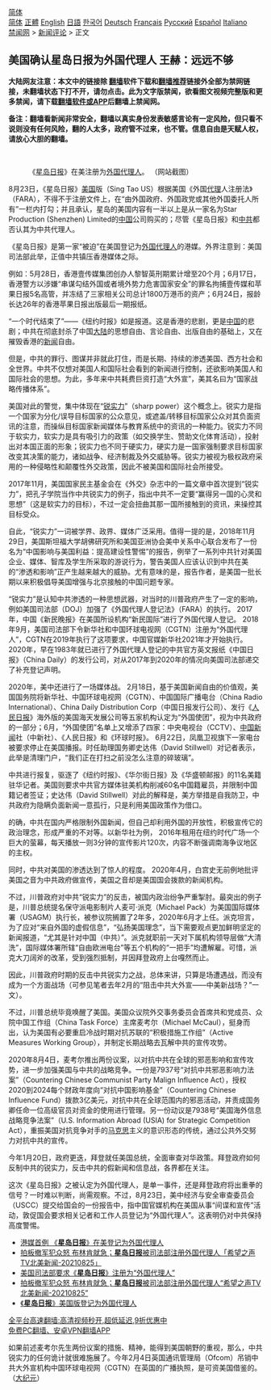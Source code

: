  <!-- 面包屑导航 --> <div class="breadcrumb"><!-- GTranslate: https://gtranslate.io/ -->  <div class="switcher notranslate">  <div class="selected">  <a href="#" onclick="return false;"> 简体</a>  </div>  <div class="option">  <a href="https://www.bannedbook.org" onclick="doGTranslate('zh-CN|zh-CN');jQuery('div.switcher div.selected a').html(jQuery(this).html());return false;" title="简体中文" class="nturl selected"> 简体</a>  <a href="https://www.bannedbook.org/zh-tw/" onclick="doGTranslate('zh-CN|zh-TW');jQuery('div.switcher div.selected a').html(jQuery(this).html());return false;" title="繁體中文" class="nturl"> 正體</a>  <a href="https://www.bannedbook.org/en/" onclick="doGTranslate('zh-CN|en');jQuery('div.switcher div.selected a').html(jQuery(this).html());return false;" title="English" class="nturl"> English</a>  <a href="https://www.bannedbook.org/ja/" onclick="doGTranslate('zh-CN|ja');jQuery('div.switcher div.selected a').html(jQuery(this).html());return false;" title="日本語" class="nturl"> 日語</a>  <a href="https://www.bannedbook.org/ko/" onclick="doGTranslate('zh-CN|ko');jQuery('div.switcher div.selected a').html(jQuery(this).html());return false;" title="한국어" class="nturl"> 한국어</a>  <a href="https://www.bannedbook.org/de/" onclick="doGTranslate('zh-CN|de');jQuery('div.switcher div.selected a').html(jQuery(this).html());return false;" title="Deutsch" class="nturl"> Deutsch</a>  <a href="https://www.bannedbook.org/fr/" onclick="doGTranslate('zh-CN|fr');jQuery('div.switcher div.selected a').html(jQuery(this).html());return false;" title="Français" class="nturl"> Français</a>  <a href="https://www.bannedbook.org/ru/" onclick="doGTranslate('zh-CN|ru');jQuery('div.switcher div.selected a').html(jQuery(this).html());return false;" title="Русский" class="nturl"> Русский</a>  <a href="https://www.bannedbook.org/es/" onclick="doGTranslate('zh-CN|es');jQuery('div.switcher div.selected a').html(jQuery(this).html());return false;" title="Español" class="nturl"> Español</a>  <a href="https://www.bannedbook.org/it/" onclick="doGTranslate('zh-CN|it');jQuery('div.switcher div.selected a').html(jQuery(this).html());return false;" title="Italiano" class="nturl"> Italiano</a>  </div>  </div>      <div class='breadcrumb-sub'><!-- Breadcrumb NavXT 6.3.0 --> <a href="https://www.bannedbook.org/" class="home">禁闻网</a> &gt; <a href="https://www.bannedbook.org/bnews/comments/" class="category">新闻评论</a> &gt; 正文</div></div><h2>美国确认星岛日报为外国代理人 王赫：远远不够</h2> <p class="notice"><b>大陆网友注意：本文中的链接除 <a href="https://github.com/bannedbook/fanqiang" >翻墙</a>软件下载和<a href="https://github.com/killgcd/justmysocks/blob/master/README.md">翻墙推荐</a>链接外全部为禁网链接，未翻墙状态下打不开，请勿点击。此为文字版禁闻，欲看图文视频完整版和更多禁闻，请下载<a href="https://github.com/bannedbook/fanqiang">翻墙软件或APP</a>后翻墙上禁闻网。</p><p>备注：翻墙看新闻非常安全，翻墙以真实身份发表敏感言论有一定风险，但只看不说则没有任何风险，翻的人太多，政府管不过来，也不管。信息自由是天赋人权，请放心大胆的翻墙。</b></p>  <div class="entry"> <br /> <figure><a href="https://i2.wp.com/upload-images-bucket-v64rleca837do.s3.eu-west-1.amazonaws.com/wp-content/uploads/2021/08/27031928/id13187798-Untitled-600x400-1.jpeg?fit=600%2C400&#038;ssl=1" data-caption="《星岛日报》在美注册为外国代理人。 （网站截图）"></a><figcaption class="wp-caption-text">《<a href="https://www.bannedbook.org/bnews/tag/%E6%98%9F%E5%B2%9B%E6%97%A5%E6%8A%A5/" class="st_tag internal_tag" rel="tag" title="标签 星岛日报 下的日志">星岛日报</a>》在美注册为<a href="https://www.bannedbook.org/bnews/tag/%e5%a4%96%e5%9b%bd/" class="st_tag internal_tag" rel="tag" title="标签 外国 下的日志">外国</a><a href="https://www.bannedbook.org/bnews/tag/%E4%BB%A3%E7%90%86%E4%BA%BA/" class="st_tag internal_tag" rel="tag" title="标签 代理人 下的日志">代理人</a>。 （网站截图）</figcaption></figure> <p>8月23日，《星岛日报》<a href="https://www.bannedbook.org/bnews/tag/%e7%be%8e%e5%9b%bd/" class="st_tag internal_tag" rel="tag" title="标签 美国 下的日志">美国</a>版（Sing Tao US）根据美国《外国<a href="https://www.bannedbook.org/bnews/tag/%E4%BB%A3%E7%90%86/" class="st_tag internal_tag" rel="tag" title="标签 代理 下的日志">代理</a>人注册法》（FARA），不得不于注册文件上，在“由外国政府、外国政党或其他外国委托人所有”一栏内打勾；并且承认，星岛的美国内容有一半以上是从一家名为Star Production (Shenzhen) Limited的<span class='wp_keywordlink_affiliate'><a href="https://www.bannedbook.org/" title="中国" target="_blank">中国</a></span>公司购买的；尽管《星岛日报》和<a href="https://www.bannedbook.org/bnews/tag/%e4%b8%ad%e5%85%b1/" class="st_tag internal_tag" rel="tag" title="标签 中共 下的日志">中共</a>都否认其为中共代理人。</p> <p>《星岛日报》是第一家“被迫”在美国登记为<a href="https://www.bannedbook.org/bnews/tag/%E5%A4%96%E5%9B%BD%E4%BB%A3%E7%90%86%E4%BA%BA/" class="st_tag internal_tag" rel="tag" title="标签 外国代理人 下的日志">外国代理人</a>的港媒。外界注意到：美国司法部此举，正值中共镇压香港媒体之际。</p> <p>例如：5月28日，香港壹传媒集团创办人黎智英刑期累计增至20个月；6月17日，香港警方以涉嫌“串谋勾结外国或者境外势力危害国家安全”的罪名拘捕壹传媒和苹果日报5名高管，并冻结了三家相关公司总计1800万港币的资产；6月24日，报龄长达26年的香港苹果日报出版最后一期报纸。</p> <p>“一个时代结束了”——《纽约时报》如是报道。这是香港的悲剧，更是<a href="https://www.bannedbook.org/bnews/tag/%E4%B8%AD%E5%9B%BD/" class="st_tag internal_tag" rel="tag" title="标签 中国 下的日志">中国</a>的悲剧；中共在彻底封杀了中国<span class='wp_keywordlink_affiliate'><a href="https://www.bannedbook.org/" title="大陆" target="_blank">大陆</a></span>的思想自由、言论自由、出版自由的基础上，又在摧毁香港的<span class='wp_keywordlink_affiliate'><a href="https://www.bannedbook.org/" title="新闻">新闻</a></span>自由。</p> <p>但是，中共的罪行、图谋并非就此打住，而是长期、持续的渗透美国、西方社会和全世界。中共不仅想对美国人和国际社会看到的新闻进行控制，还欲影响美国人和国际社会的思想。为此，多年来中共耗费巨资打造“大外宣”，美其名曰为“国家战略传播体系”。</p>  <p>美国对此的警觉，集中体现在“<a href="https://www.bannedbook.org/bnews/tag/%E9%94%90%E5%AE%9E%E5%8A%9B/" class="st_tag internal_tag" rel="tag" title="标签 锐实力 下的日志">锐实力</a>”（sharp power）这个概念上。锐实力是指一个国家为分化/误导目标国家的公众意见，或遮盖/转移目标国家公众对其负面资讯的注意，而操纵目标国家新闻媒体与教育系统中的资讯的一种能力。锐实力不同于软实力，软实力是具有吸引力的政策（如交换学生、赞助文化体育活动），投射出对本国正面的形象；锐实力也不同于硬实力，硬实力是一国家强制要求目标国家改变其决策的能力，诸如战争、经济制裁及外交威胁等。锐实力被视为极权政府采用的一种侵略性和颠覆性外交政策，因此不被美国和国际社会所接受。</p> <p>2017年11月，美国国家民主基金会在《外交》杂志中的一篇文章中首次提到“锐实力”，把孔子学院当作中共锐实力的例子，指出中共不一定要“赢得另一国的心灵和思想”（这是软实力的目标），不过一定会扭曲其那一国所接触到的资讯，来操控其目标受众。</p> <p>自此，“锐实力”一词被学界、政界、媒体广泛采用。值得一提的是，2018年11月29日，美国斯坦福大学胡佛研究所和美国亚洲协会美中关系中心联合发布了一份名为“中国影响与美国利益：提高建设性警惕”的报告，例举了一系列中共针对美国企业、媒体、智库及学生所采取的游说行为，警告美国人应该认识到中共在美的“渗透和影响”正产生越来越大的威胁。尤有意味的是，报告作者，是美国一批长期以来积极倡导美国增强与北京接触的中国问题专家。</p> <p>“锐实力”是认知中共渗透的一种思想武器，对当时的川普政府产生了一定的影响，例如美国司法部（DOJ）加强了《外国代理人登记法》（FARA）的执行。 2017年，中国《新民晚报》在美国所设机构“新民国际”进行了外国代理人登记。 2018年9月，美国司法部下令新华社和中国环球电视网（CGTN）注册为“外国代理人”，CGTN在2019年执行了这项要求，中国官媒新华社2021年才开始执行。 2020年，早在1983年就已进行了外国代理人登记的中共官方英文报纸《中国日报》（China Daily）的发行公司，对从2017年到2020年的情况向美国司法部递交了补充登记声明。</p> <p>2020年，美中还进行了一场媒体战。 2月18日，基于美国新闻自由的价值观，美国国务院将新华社、中国环球电视网（CGTN）、中国国际广播电台（China Radio International）、China Daily Distribution Corp（中国日报发行公司）、发行《<span class='wp_keywordlink'><a href="https://www.bannedbook.org/forum2/topic109.html" title="透视人民日报" target="_blank">人民日报</a></span>》海外版的美国海天发展公司等五家机构认定为“外国使团”，视为中共政府的一部分；6月，“外国使团”名单上又增添了四家：中央电视台（CCTV）、<span class='wp_keywordlink_affiliate'><a href="https://www.bannedbook.org/bnews/cnnews/" title="中国新闻">中国新闻</a></span>社（中新社）、《人民日报》和《环球时报》。 6月22日，凤凰卫视旗下一家电台被要求停止在美国播报。时任助理国务卿史达伟（David Stillwell）对记者表示，此举是清理门户，“我们正在打扫之前没怎么注意的碎玻璃”。</p>  <p>中共进行报复，驱逐了《纽约时报》、《华尔街日报》及《华盛顿邮报》的11名美籍驻华记者。美国则要求中共官方媒体驻美机构削减60名中国籍雇员，并限制中国籍记者签证；史达伟（David Stillwell）对此的解释是，美方举措是自我防卫，中共政府为隐瞒负面新闻一意孤行，只是利用美国政策作为借口。</p> <p>的确，中共在国内严格限制外国新闻，但自己却利用外国的开放性，积极宣传它的政治理念，形成严重的不对等。以新华社为例， 2016年租用在纽约时代广场一个巨大的萤幕，每天播放一则3分钟的宣传影片120次，内容不断强调南海争议地区的主权。</p> <p>同时，中共对美国的渗透达到了惊人的程度。 2020年4月，白宫史无前例地批评美国之音为中共政府做宣传，美国之音却是美国国会拨款的新闻机构。</p> <p>不过，川普政府对中共“锐实力”的反击，被国内政治纷争严重掣肘。最突出的例子是，川普总统提名保守派电影制片人麦可·派克（Michael Pack）为美国国际媒体署（USAGM）执行长，被参议院搁置了2年多，2020年6月才上任。派克坦言，为了应对“来自外国的虚假信息”，“弘扬美国理念”，当下需要观点更加鲜明坚定的新闻报道，“尤其是针对中国（中共）”。派克就职前一天对下属机构领导层做“大清洗”，国际媒体署所辖“自由欧洲电台”等五个机构的“一把手”均遭解雇。可惜，派克大刀阔斧的改革，受到强烈抵制，并因拜登政府上台嘎然而止。</p> <p>因此，川普政府时期的反击中共锐实力之战，总体来讲，只算是场遭遇战，而没有成为一个方面战场（可参见笔者去年2月的“阻击中共大外宣——中美新战场？”一文）。</p>  <p>不过，川普总统毕竟唤醒了美国。美国众议院外交事务委员会首席共和党成员、众院中国工作组（China Task Force）主席麦考尔（Michael McCaul），挺身而出，认为美国有必要重启冷战时期对抗苏联的“积极措施工作组”（Active Measures Working Group），并制定长期战略去瓦解中共的宣传攻势。</p> <p>2020年8月4日，麦考尔推出两份议案，以对抗中共在全球的邪恶影响和宣传攻势，进一步加强美国与中共的战略竞争。一份是7937号“对抗中共邪恶影响力法案”（Countering Chinese Communist Party Malign Influence Act），授权2020到2024每个财政年度向“对抗中国影响基金”（Countering Chinese Influence Fund）拨款3亿美元，对抗中共在全球范围内的邪恶活动，并责成国务卿任命一位高级官员对资金的使用进行管理。另一份动议是7938号“美国海外信息战略竞争法案”（U.S. Information Abroad (USIA) for Strategic Competition Act），重振美国对抗竞争对手的<span class='wp_keywordlink'><a href="https://www.bannedbook.org/forum2/topic105.html" title="《马克思的成魔之路》" target="_blank">马克思</a></span>主义的意识形态的传统，通过公共外交努力对抗中共的宣传。</p> <p>今年1月20日，政府更迭，拜登就任美国总统，全面审查对华政策。拜登政府如何反制中共的锐实力，反击中共的假新闻和信息战，各界都在关注。</p> <p>这次《星岛日报》之被认定为外国代理人，是单一事件，还是拜登政府将出重拳的信号？一时难以判断，尚需观察。不过，8月23日，美中经济与安全审查委员会（USCC）提交给国会的一份报告中，指中国官媒机构在美国从事“间谍和宣传”活动，敦促国会要求相关记者和工作人员登记为“外国代理人”。这表明仍对中共保持高度警惕。</p> <ul class='op-related-articles' title='相关阅读'> <li><a href='https://www.bannedbook.org/bnews/ssgc/20210827/1614140.html' target='_blank'>港媒首例 《<b>星岛日报</b>》在美登记为外国代理人</a></li> <li><a href='https://www.bannedbook.org/bnews/comments/20210826/1613875.html' target='_blank'>拍板撤军犯众怒 布林肯就急；<b>星岛日报</b>被司法部注册外国代理人「希望之声TV北美新闻-20210825」</a></li> <li><a href='https://www.bannedbook.org/bnews/bannedvideo/20210826/1613675.html' target='_blank'>美国司法部要求《<b>星岛日报</b>》注册为“外国代理人”</a></li> <li><a href='https://www.bannedbook.org/bnews/comments/20210826/1613599.html' target='_blank'>拍板撤军犯众怒 布林肯就急；<b>星岛日报</b>被司法部注册外国代理人“希望之声TV北美新闻-20210825”</a></li> <li><a href='https://www.bannedbook.org/bnews/headline/20210826/1613572.html' target='_blank'>《<b>星岛日报</b>》美国版登记为外国代理人</a></li> </ul> <p class="texttj"> <a href="https://github.com/bannedbook/fanqiang/wiki/V2ray%E6%9C%BA%E5%9C%BA" target="_blank">全平台高速翻墙:高清视频秒开,超低延迟,9折优惠中</a><br/> <a href="https://github.com/bannedbook/fanqiang/wiki/%E7%A6%81%E9%97%BB%E7%BD%91%E5%AE%89%E5%8D%93%E7%BF%BB%E5%A2%99%E6%96%B0%E9%97%BBAPP" target="_blank">免费PC翻墙、安卓VPN翻墙APP</a></p> <p>如果前述麦考尔先生两份议案的措施、精神，能得到美国朝野的重视，那么，中共锐实力的任何诡计就很难施展了。今年2月4日英国通讯管理局（Ofcom）吊销中共大外宣机构中国环球电视网（CGTN）在英国的广播执照，是可资美国借鉴的。（<span class='wp_keywordlink_affiliate'><a href="http://www.epochtimes.com/" title="大纪元" target="_blank">大纪元</a></span>）</p><a name='sharetosocial'></a>  <div style="margin-bottom:5px;padding-bottom:5px;clear:both"> <div id="archive-pix-1" class="banner-ads"> <!-- AuctionX Display platform tag START --> <div id="26318x728x90x621x_ADSLOT2" clicktrack="%%CLICK_URL_ESC%%"></div> <!-- AuctionX Display platform tag END --> </div> <div id="archive-pix-2" class="banner-ads"> <!-- AuctionX Display platform tag START --> <div id="26315x300x250x621x_ADSLOT2" clicktrack="%%CLICK_URL_ESC%%"></div> <!-- AuctionX Display platform tag END --> </div> </div>  <div id="archive-pix-1" class="banner-ads"> <!-- AuctionX Display platform tag START --> <div id="26318x728x90x621x_ADSLOT3" clicktrack="%%CLICK_URL_ESC%%"></div> <!-- AuctionX Display platform tag END --> </div> </div><!--END ENTRY--> 